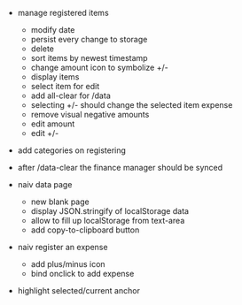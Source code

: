 - manage registered items
  - modify date
  - persist every change to storage
  + delete
  + sort items by newest timestamp
  + change amount icon to symbolize +/-
  + display items
  + select item for edit
  + add all-clear for /data
  + selecting +/- should change the selected item expense
  + remove visual negative amounts
  + edit amount
  + edit +/-

- add categories on registering

- after /data-clear the finance manager should be synced

+ naiv data page
  + new blank page
  + display JSON.stringify of localStorage data
  + allow to fill up localStorage from text-area
  + add copy-to-clipboard button

+ naiv register an expense
  + add plus/minus icon
  + bind onclick to add expense

+ highlight selected/current anchor

